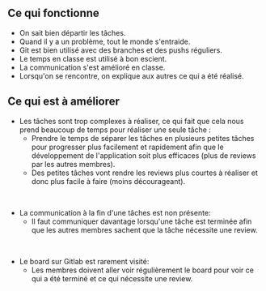 ## Ce qui fonctionne

- On sait bien départir les tâches.
- Quand il y a un problème, tout le monde s'entraide.
- Git est bien utilisé avec des branches et des pushs réguliers.
- Le temps en classe est utilisé à bon escient.
- La communication s'est amélioré en classe.
- Lorsqu'on se rencontre, on explique aux autres ce qui a été réalisé.

## Ce qui est à améliorer

 - Les tâches sont trop complexes à réaliser, ce qui fait que cela nous prend 
beaucoup de temps pour réaliser une seule tâche : 
    - Prendre le temps de séparer les tâches en plusieurs petites tâches pour progresser plus facilement et rapidement afin que le développement de l'application soit plus efficaces (plus de reviews par les autres membres).
    - Des petites tâches vont rendre les reviews plus courtes à réaliser et donc plus facile à faire (moins décourageant).

</br>

 - La communication à la fin d'une tâches est non présente:
    - Il faut communiquer davantage lorsqu'une tâche est terminée afin que les autres membres sachent que la tâche nécessite une review.

</br>

 - Le board sur Gitlab est rarement visité:
    - Les membres doivent aller voir régulièrement le board pour voir ce qui a été terminé et ce qui nécessite une review.
